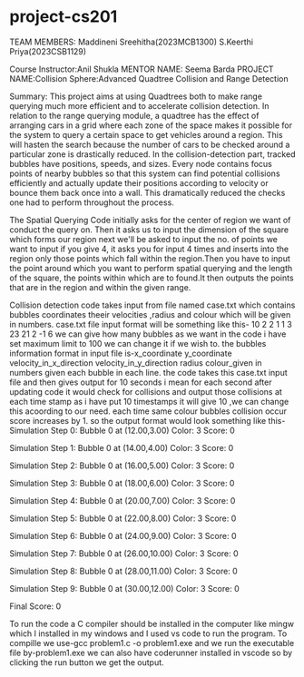 # project-cs201
TEAM MEMBERS:
Maddineni Sreehitha(2023MCB1300)
S.Keerthi Priya(2023CSB1129)

Course Instructor:Anil Shukla
MENTOR NAME: Seema Barda
PROJECT NAME:Collision Sphere:Advanced Quadtree Collision and Range Detection

Summary: This project aims at using Quadtrees both to make range querying
much more efficient and to accelerate collision detection. In relation to the range
querying module, a quadtree has the effect of arranging cars in a grid where each
zone of the space makes it possible for the system to query a certain space to get
vehicles around a region. This will hasten the search because the number of cars to
be checked around a particular zone is drastically reduced. In the collision-detection
part, tracked bubbles have positions, speeds, and sizes. Every node contains focus
points of nearby bubbles so that this system can find potential collisions efficiently
and actually update their positions according to velocity or bounce them back once
into a wall. This dramatically reduced the checks one had to perform throughout
the process.

The Spatial Querying Code initially asks for the center of region we want of conduct the query on.
Then it asks us to input the dimension of the square which forms our region next we'll be asked to 
input the no. of points we want to input if you give 4, it asks you for input 4 times and inserts 
into the region only those points which fall within the region.Then you have to input the point 
around which you want to perform spatial querying and the length of the square, the points  within
which are to found.It then outputs the points that are  in the region and within the given range.


Collision detection code takes input from file named case.txt which contains bubbles coordinates theeir velocities ,radius and colour which will be given in numbers.
case.txt file input format will be something like this-
10 2 2 1 1 3
23 21 2 -1 6
we can give how many bubbles as we want in the code i have set maximum limit to 100 we can change it if we wish to.
the bubbles information format in input file is-x_coordinate y_coordinate velocity_in_x_direction velocity_in_y_direction radius colour_given in numbers
given each bubble in each line.
the code takes this case.txt input file and then gives output for 10 seconds i mean for each second after updating code it would check for collisions and output those collisions at each time stamp
as i have put 10 timestamps it will give 10 ,we can change this acoording to our need. each time same colour bubbles  collision occur score increases by 1.
so the output format would look something like this-
Simulation Step 0:
Bubble 0 at (12.00,3.00) Color: 3
Score: 0

Simulation Step 1:
Bubble 0 at (14.00,4.00) Color: 3
Score: 0

Simulation Step 2:
Bubble 0 at (16.00,5.00) Color: 3
Score: 0

Simulation Step 3:
Bubble 0 at (18.00,6.00) Color: 3
Score: 0

Simulation Step 4:
Bubble 0 at (20.00,7.00) Color: 3
Score: 0

Simulation Step 5:
Bubble 0 at (22.00,8.00) Color: 3
Score: 0

Simulation Step 6:
Bubble 0 at (24.00,9.00) Color: 3
Score: 0

Simulation Step 7:
Bubble 0 at (26.00,10.00) Color: 3
Score: 0

Simulation Step 8:
Bubble 0 at (28.00,11.00) Color: 3
Score: 0

Simulation Step 9:
Bubble 0 at (30.00,12.00) Color: 3
Score: 0

Final Score: 0

To run the code a C compiler should be installed in the computer like mingw which I installed in my windows and I used vs code to run the program.
To compille we use-gcc problem1.c -o problem1.exe and we run the executable file by-problem1.exe  we can also have coderunner installed in vscode so by clicking the run button we get the output.
